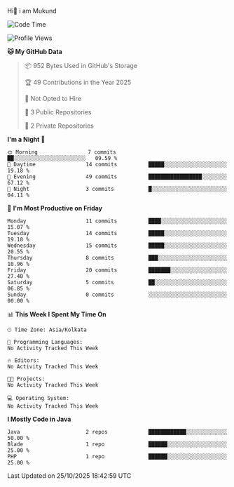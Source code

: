   Hi👋 i am Mukund
<!--
**MukundAkabari/MukundAkabari** is a ✨ _special_ ✨ repository because its `README.md` (this file) appears on your GitHub profile.

Here are some ideas to get you started:

- 🔭 I’m currently working Java
- 🌱 I’m currently learning Sping booy ,Java  ...

<!--START_SECTION:waka-->
![Code Time](http://img.shields.io/badge/Code%20Time-84%20hrs%2046%20mins-blue)

![Profile Views](http://img.shields.io/badge/Profile%20Views-0-blue)

**🐱 My GitHub Data** 

> 📦 952 Bytes Used in GitHub's Storage 
 > 
> 🏆 49 Contributions in the Year 2025
 > 
> 🚫 Not Opted to Hire
 > 
> 📜 3 Public Repositories 
 > 
> 🔑 2 Private Repositories 
 > 
**I'm a Night 🦉** 

```text
🌞 Morning                7 commits           ██░░░░░░░░░░░░░░░░░░░░░░░   09.59 % 
🌆 Daytime                14 commits          █████░░░░░░░░░░░░░░░░░░░░   19.18 % 
🌃 Evening                49 commits          █████████████████░░░░░░░░   67.12 % 
🌙 Night                  3 commits           █░░░░░░░░░░░░░░░░░░░░░░░░   04.11 % 
```
📅 **I'm Most Productive on Friday** 

```text
Monday                   11 commits          ████░░░░░░░░░░░░░░░░░░░░░   15.07 % 
Tuesday                  14 commits          █████░░░░░░░░░░░░░░░░░░░░   19.18 % 
Wednesday                15 commits          █████░░░░░░░░░░░░░░░░░░░░   20.55 % 
Thursday                 8 commits           ███░░░░░░░░░░░░░░░░░░░░░░   10.96 % 
Friday                   20 commits          ███████░░░░░░░░░░░░░░░░░░   27.40 % 
Saturday                 5 commits           ██░░░░░░░░░░░░░░░░░░░░░░░   06.85 % 
Sunday                   0 commits           ░░░░░░░░░░░░░░░░░░░░░░░░░   00.00 % 
```


📊 **This Week I Spent My Time On** 

```text
🕑︎ Time Zone: Asia/Kolkata

💬 Programming Languages: 
No Activity Tracked This Week

🔥 Editors: 
No Activity Tracked This Week

🐱‍💻 Projects: 
No Activity Tracked This Week

💻 Operating System: 
No Activity Tracked This Week
```

**I Mostly Code in Java** 

```text
Java                     2 repos             ████████████░░░░░░░░░░░░░   50.00 % 
Blade                    1 repo              ██████░░░░░░░░░░░░░░░░░░░   25.00 % 
PHP                      1 repo              ██████░░░░░░░░░░░░░░░░░░░   25.00 % 
```




 Last Updated on 25/10/2025 18:42:59 UTC
<!--END_SECTION:waka-->
